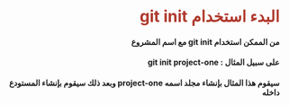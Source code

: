 <div  dir="rtl">  <h1  style="color:#B03A2E"  > البدء استخدام git init </h1>

<h4> من الممكن استخدام git init مع اسم المشروع </h4>
<h4>على سبيل المثال : git init project-one </h4>
<h4> سيقوم هذا المثال بإنشاء مجلد اسمه project-one وبعد ذلك سيقوم بإنشاء المستودع داخله </h4>